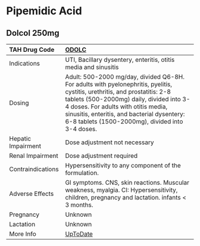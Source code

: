 # Pipemidic Acid

## Dolcol 250mg

| TAH Drug Code      | [ODOLC](https://www.tahsda.org.tw/drugs/hissearch.php?drug_code=ODOLC)                                                                                                                                                                                                                                          |
|:-------------------|:----------------------------------------------------------------------------------------------------------------------------------------------------------------------------------------------------------------------------------------------------------------------------------------------------------------|
| Indications        | UTI, Bacillary dysentery, enteritis, otitis media and sinusitis                                                                                                                                                                                                                                                 |
| Dosing             | Adult: 500-2000 mg/day, divided Q6-8H. For adults with pyelonephritis, pyelitis, cystitis, urethritis, and prostatitis: 2-8 tablets (500-2000mg) daily, divided into 3-4 doses. For adults with otitis media, sinusitis, enteritis, and bacterial dysentery: 6-8 tablets (1500-2000mg), divided into 3-4 doses. |
| Hepatic Impairment | Dose adjustment not necessary                                                                                                                                                                                                                                                                                   |
| Renal Impairment   | Dose adjustment required                                                                                                                                                                                                                                                                                        |
| Contraindications  | Hypersensitivity to any component of the formulation.                                                                                                                                                                                                                                                           |
| Adverse Effects    | GI symptoms. CNS, skin reactions. Muscular weakness, myalgia. CI: Hypersensitivity, children, pregnancy and lactation. infants < 3 months.                                                                                                                                                                      |
| Pregnancy          | Unknown                                                                                                                                                                                                                                                                                                         |
| Lactation          | Unknown                                                                                                                                                                                                                                                                                                         |
| More Info          | [UpToDate](https://www.uptodate.com/contents/pipemidic-acid-international-drug-information-concise)                                                                                                                                                                                                             |

